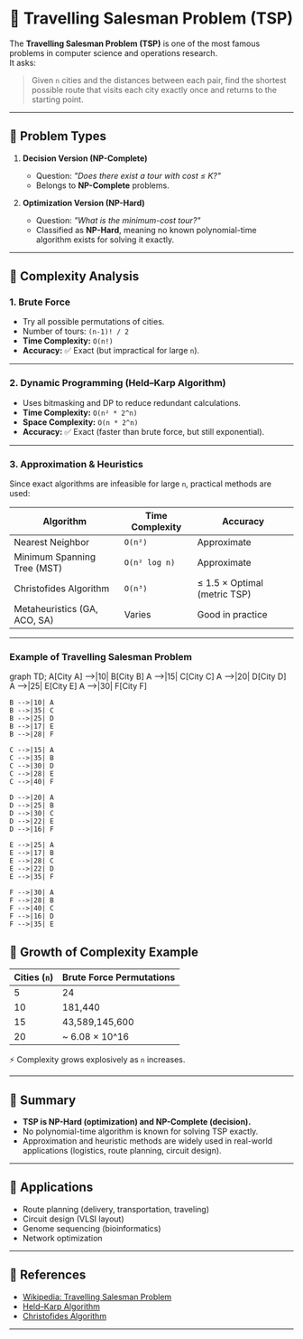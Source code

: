 # 🧭 Travelling Salesman Problem (TSP)

The **Travelling Salesman Problem (TSP)** is one of the most famous problems in computer science and operations research.  
It asks:

> Given `n` cities and the distances between each pair, find the shortest possible route that visits each city exactly once and returns to the starting point.

---

## 🔹 Problem Types

1. **Decision Version (NP-Complete)**  
   - Question: *"Does there exist a tour with cost ≤ K?"*
   - Belongs to **NP-Complete** problems.

2. **Optimization Version (NP-Hard)**  
   - Question: *"What is the minimum-cost tour?"*
   - Classified as **NP-Hard**, meaning no known polynomial-time algorithm exists for solving it exactly.

---

## 🔹 Complexity Analysis

### 1. Brute Force
- Try all possible permutations of cities.
- Number of tours: `(n-1)! / 2`  
- **Time Complexity:** `O(n!)`  
- **Accuracy:** ✅ Exact (but impractical for large `n`).

---

### 2. Dynamic Programming (Held–Karp Algorithm)
- Uses bitmasking and DP to reduce redundant calculations.  
- **Time Complexity:** `O(n² * 2^n)`  
- **Space Complexity:** `O(n * 2^n)`  
- **Accuracy:** ✅ Exact (faster than brute force, but still exponential).

---

### 3. Approximation & Heuristics
Since exact algorithms are infeasible for large `n`, practical methods are used:

| Algorithm                  | Time Complexity | Accuracy |
|-----------------------------|-----------------|----------|
| Nearest Neighbor            | `O(n²)`        | Approximate |
| Minimum Spanning Tree (MST) | `O(n² log n)`  | Approximate |
| Christofides Algorithm      | `O(n³)`        | ≤ 1.5 × Optimal (metric TSP) |
| Metaheuristics (GA, ACO, SA)| Varies         | Good in practice |

---

### Example of Travelling Salesman Problem
graph TD;
    A[City A] -->|10| B[City B]
    A -->|15| C[City C]
    A -->|20| D[City D]
    A -->|25| E[City E]
    A -->|30| F[City F]
    
    B -->|10| A
    B -->|35| C
    B -->|25| D
    B -->|17| E
    B -->|28| F
    
    C -->|15| A
    C -->|35| B
    C -->|30| D
    C -->|28| E
    C -->|40| F
    
    D -->|20| A
    D -->|25| B
    D -->|30| C
    D -->|22| E
    D -->|16| F
    
    E -->|25| A
    E -->|17| B
    E -->|28| C
    E -->|22| D
    E -->|35| F
    
    F -->|30| A
    F -->|28| B
    F -->|40| C
    F -->|16| D
    F -->|35| E



## 🔹 Growth of Complexity Example

| Cities (`n`) | Brute Force Permutations |
|--------------|---------------------------|
| 5            | 24                        |
| 10           | 181,440                   |
| 15           | 43,589,145,600            |
| 20           | ~ 6.08 × 10^16            |

⚡ Complexity grows explosively as `n` increases.

---

## 🔹 Summary

- **TSP is NP-Hard (optimization) and NP-Complete (decision).**
- No polynomial-time algorithm is known for solving TSP exactly.
- Approximation and heuristic methods are widely used in real-world applications (logistics, route planning, circuit design).

---

## 🚀 Applications

- Route planning (delivery, transportation, traveling)
- Circuit design (VLSI layout)
- Genome sequencing (bioinformatics)
- Network optimization

---

## 📖 References
- [Wikipedia: Travelling Salesman Problem](https://en.wikipedia.org/wiki/Travelling_salesman_problem)
- [Held–Karp Algorithm](https://en.wikipedia.org/wiki/Held%E2%80%93Karp_algorithm)
- [Christofides Algorithm](https://en.wikipedia.org/wiki/Christofides_algorithm)

---
